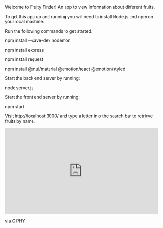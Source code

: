 Welcome to Fruity Finder!
An app to view information about different fruits.

To get this app up and running you will need to install Node.js and npm on your local machine.

Run the following commands to get started.

npm install --save-dev nodemon

npm install express

npm install request 

npm install @mui/material @emotion/react @emotion/styled


Start the back end server by running: 

node server.js

Start the front end server by running:

npm start

Visit http://localhost:3000/ and type a letter into the search bar to retrieve fruits by name. 

<div style="width:100%;height:0;padding-bottom:56%;position:relative;"><iframe src="https://giphy.com/embed/tlUcU5t8oHsikZd3dL" width="100%" height="100%" style="position:absolute" frameBorder="0" class="giphy-embed" allowFullScreen></iframe></div><p><a href="https://giphy.com/gifs/react-javascript-expressjs-tlUcU5t8oHsikZd3dL">via GIPHY</a></p>
